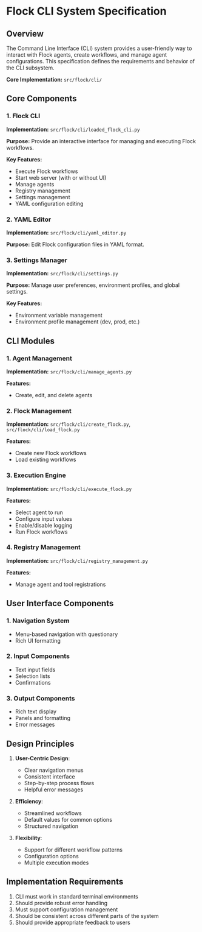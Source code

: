# Flock CLI System Specification

## Overview
The Command Line Interface (CLI) system provides a user-friendly way to interact with Flock agents, create workflows, and manage agent configurations. This specification defines the requirements and behavior of the CLI subsystem.

**Core Implementation:** `src/flock/cli/`

## Core Components

### 1. Flock CLI

**Implementation:** `src/flock/cli/loaded_flock_cli.py`

**Purpose:**
Provide an interactive interface for managing and executing Flock workflows.

**Key Features:**
- Execute Flock workflows
- Start web server (with or without UI)
- Manage agents
- Registry management
- Settings management
- YAML configuration editing

### 2. YAML Editor

**Implementation:** `src/flock/cli/yaml_editor.py`

**Purpose:**
Edit Flock configuration files in YAML format.

### 3. Settings Manager

**Implementation:** `src/flock/cli/settings.py`

**Purpose:**
Manage user preferences, environment profiles, and global settings.

**Key Features:**
- Environment variable management
- Environment profile management (dev, prod, etc.)

## CLI Modules

### 1. Agent Management

**Implementation:** `src/flock/cli/manage_agents.py`

**Features:**
- Create, edit, and delete agents

### 2. Flock Management

**Implementation:** `src/flock/cli/create_flock.py`, `src/flock/cli/load_flock.py`

**Features:**
- Create new Flock workflows
- Load existing workflows

### 3. Execution Engine

**Implementation:** `src/flock/cli/execute_flock.py`

**Features:**
- Select agent to run
- Configure input values
- Enable/disable logging
- Run Flock workflows

### 4. Registry Management

**Implementation:** `src/flock/cli/registry_management.py`

**Features:**
- Manage agent and tool registrations

## User Interface Components

### 1. Navigation System
- Menu-based navigation with questionary
- Rich UI formatting

### 2. Input Components
- Text input fields
- Selection lists
- Confirmations

### 3. Output Components
- Rich text display
- Panels and formatting
- Error messages

## Design Principles

1. **User-Centric Design**:
   - Clear navigation menus
   - Consistent interface
   - Step-by-step process flows
   - Helpful error messages

2. **Efficiency**:
   - Streamlined workflows
   - Default values for common options
   - Structured navigation

3. **Flexibility**:
   - Support for different workflow patterns
   - Configuration options
   - Multiple execution modes

## Implementation Requirements

1. CLI must work in standard terminal environments
2. Should provide robust error handling
3. Must support configuration management
4. Should be consistent across different parts of the system
5. Should provide appropriate feedback to users 